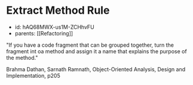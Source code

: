 # Extract Method Rule
* id: hAQ68MWX-us1M-ZCHhvFU
* parents: [[Refactoring]]

"If you have a code fragment that can be grouped together, turn the fragment int oa method and assign it a name that explains the purpose of the method."

Brahma Dathan, Sarnath Ramnath, Object-Oriented Analysis, Design and Implementation, p205